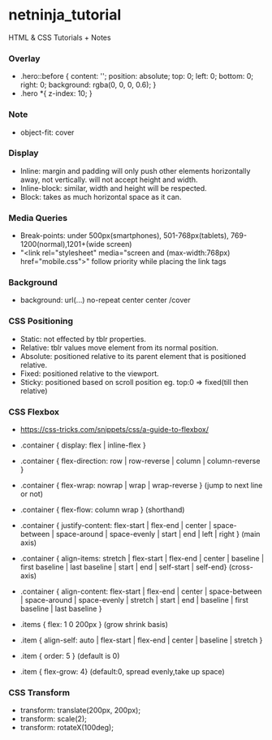 # netninja_tutorial

HTML &amp; CSS Tutorials + Notes

### Overlay
   * .hero::before {
  content: '';
  position: absolute;
  top: 0;
  left: 0;
  bottom: 0;
  right: 0;
  background: rgba(0, 0, 0, 0.6);
  } 
  * .hero *{
  z-index: 10;
}

### Note
  * object-fit: cover 

### Display
  * Inline: margin and padding will only push other elements horizontally away, not vertically. will not accept height and width.
  * Inline-block: similar, width and height will be respected.
  * Block: takes as much horizontal space as it can.

### Media Queries
  * Break-points: under 500px(smartphones), 501-768px(tablets), 769-1200(normal),1201+(wide screen)
  * "<link rel="stylesheet" media="screen and (max-width:768px) href="mobile.css">" follow priority while placing the link tags
  
### Background
  * background: url(...) no-repeat center center /cover

### CSS Positioning
  * Static: not effected by tblr properties.
  * Relative: tblr values move element from its normal position.
  * Absolute: positioned relative to its parent element that is positioned relative.
  * Fixed: positioned relative to the viewport.
  * Sticky: positioned based on scroll position eg. top:0 => fixed(till then relative)

### CSS Flexbox
  *  https://css-tricks.com/snippets/css/a-guide-to-flexbox/
  * .container { display: flex | inline-flex }
  * .container { flex-direction: row | row-reverse | column | column-reverse }
  * .container { flex-wrap: nowrap | wrap | wrap-reverse } (jump to next line or not)
  * .container { flex-flow: column wrap } (shorthand)
  * .container { justify-content: flex-start | flex-end | center | space-between | space-around | space-evenly | start | end | left | right } (main axis)
  * .container { align-items: stretch | flex-start | flex-end | center | baseline | first baseline | last baseline | start | end | self-start | self-end} (cross-axis)
  * .container {
  align-content: flex-start | flex-end | center | space-between | space-around | space-evenly | stretch | start | end | baseline | first baseline | last baseline }
  
  * .items { flex: 1 0 200px } (grow shrink basis)
  * .item { align-self: auto | flex-start | flex-end | center | baseline | stretch }
  * .item { order: 5 } (default is 0)
  * .item { flex-grow: 4} (default:0, spread evenly,take up space)
  

  
### CSS Transform
  * transform: translate(200px, 200px);
  * transform: scale(2);
  * transform: rotateX(100deg);
